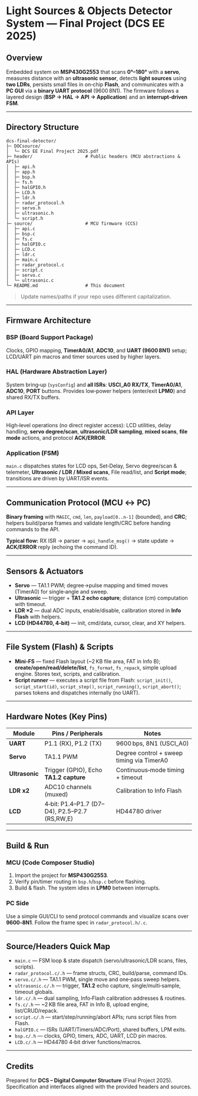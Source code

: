 # Light Sources & Objects Detector System — Final Project (DCS EE 2025)

## Overview

Embedded system on **MSP430G2553** that scans **0°–180°** with a **servo**, measures distance with an **ultrasonic sensor**, detects **light sources** using **two LDRs**, persists small files in on‑chip **Flash**, and communicates with a **PC GUI** via a **binary UART protocol** (9600 8N1). The firmware follows a layered design (**BSP → HAL → API → Application**) and an **interrupt‑driven FSM**.

---

## Directory Structure

```text
dcs-final-detector/
├─ DOCsource/
│  └─ DCS EE Final Project 2025.pdf
├─ header/                    # Public headers (MCU abstractions & APIs)
│  ├─ api.h
│  ├─ app.h
│  ├─ bsp.h
│  ├─ fs.h
│  ├─ halGPIO.h
│  ├─ LCD.h
│  ├─ ldr.h
│  ├─ radar_protocol.h
│  ├─ servo.h
│  ├─ ultrasonic.h
│  └─ script.h
├─ source/                    # MCU firmware (CCS)
│  ├─ api.c
│  ├─ bsp.c
│  ├─ fs.c
│  ├─ halGPIO.c
│  ├─ LCD.c
│  ├─ ldr.c
│  ├─ main.c
│  ├─ radar_protocol.c
│  ├─ script.c
│  ├─ servo.c
│  └─ ultrasonic.c
└─ README.md                  # This document
```

> Update names/paths if your repo uses different capitalization.

---

## Firmware Architecture

### BSP (Board Support Package)

Clocks, GPIO mapping, **TimerA0/A1**, **ADC10**, and **UART (9600 8N1)** setup; LCD/UART pin macros and timer sources used by higher layers.

### HAL (Hardware Abstraction Layer)

System bring‑up (`sysConfig`) and **all ISRs**: **USCI_A0 RX/TX**, **TimerA0/A1**, **ADC10**, **PORT** buttons. Provides low‑power helpers (enter/exit **LPM0**) and shared RX/TX buffers.

### API Layer

High‑level operations (no direct register access): LCD utilities, delay handling, **servo degree/scan**, **ultrasonic/LDR sampling**, **mixed scans**, **file mode** actions, and protocol **ACK/ERROR**.

### Application (FSM)

`main.c` dispatches states for LCD ops, Set‑Delay, Servo degree/scan & telemeter, **Ultrasonic / LDR / Mixed scans**, File read/list, and **Script mode**; transitions are driven by UART/ISR events.

---

## Communication Protocol (MCU ↔ PC)

**Binary framing** with `MAGIC`, `cmd`, `len`, `payload[0..n‑1]` (bounded), and **CRC**; helpers build/parse frames and validate length/CRC before handing commands to the API.

**Typical flow:** RX ISR → parser → `api_handle_msg()` → state update → **ACK/ERROR** reply (echoing the command ID).

---

## Sensors & Actuators

* **Servo** — TA1.1 PWM; degree→pulse mapping and timed moves (TimerA0) for single‑angle and sweep.
* **Ultrasonic** — trigger + **TA1.2 echo capture**; distance (cm) computation with timeout.
* **LDR ×2** — dual ADC inputs, enable/disable, calibration stored in **Info Flash** with helpers.
* **LCD (HD44780, 4‑bit)** — init, cmd/data, cursor, clear, and XY helpers.

---

## File System (Flash) & Scripts

* **Mini‑FS** — fixed Flash layout (~2 KB file area, FAT in Info B); **create/open/read/delete/list**, `fs_format`, `fs_repack`, simple upload engine. Stores text, scripts, and calibration.
* **Script runner** — executes a script file from Flash: `script_init()`, `script_start(id)`, `script_step()`, `script_running()`, `script_abort()`; parses tokens and dispatches internally (no UART).

---

## Hardware Notes (Key Pins)

| Module         | Pins / Peripherals                            | Notes                                     |
| -------------- | --------------------------------------------- | ----------------------------------------- |
| **UART**       | P1.1 (RX), P1.2 (TX)                          | 9600 bps, 8N1 (USCI_A0)                   |
| **Servo**      | TA1.1 PWM                                     | Degree control + sweep timing via TimerA0 |
| **Ultrasonic** | Trigger (GPIO), Echo **TA1.2 capture**        | Continuous‑mode timing + timeout          |
| **LDR x2**     | ADC10 channels (muxed)                        | Calibration to Info Flash                 |
| **LCD**        | 4‑bit: P1.4–P1.7 (D7–D4), P2.5–P2.7 (RS,RW,E) | HD44780 driver                            |

---

## Build & Run

### MCU (Code Composer Studio)

1. Import the project for **MSP430G2553**.
2. Verify pin/timer routing in `bsp.h`/`bsp.c` before flashing.
3. Build & flash. The system idles in **LPM0** between interrupts.

### PC Side

Use a simple GUI/CLI to send protocol commands and visualize scans over **9600‑8N1**. Follow the frame spec in `radar_protocol.h/.c`.

---

## Source/Headers Quick Map

* `main.c` — FSM loop & state dispatch (servo/ultrasonic/LDR scans, files, scripts).
* `radar_protocol.c/.h` — frame structs, CRC, build/parse, command IDs.
* `servo.c/.h` — TA1.1 PWM, single move and one‑pass sweep helpers.
* `ultrasonic.c/.h` — trigger, **TA1.2** echo capture, single/multi‑sample, timeout globals.
* `ldr.c/.h` — dual sampling, Info‑Flash calibration addresses & routines.
* `fs.c/.h` — ~2 KB file area, FAT in Info B, upload engine, list/CRUD/repack.
* `script.c/.h` — start/step/running/abort APIs; runs script files from Flash.
* `halGPIO.c` — ISRs (UART/Timers/ADC/Port), shared buffers, LPM exits.
* `bsp.c/.h` — clocks, GPIO, timers, ADC, UART, LCD pin macros.
* `LCD.c/.h` — HD44780 4‑bit driver functions/macros.

---

## Credits

Prepared for **DCS – Digital Computer Structure** (Final Project 2025). Specification and interfaces aligned with the provided headers and sources.
